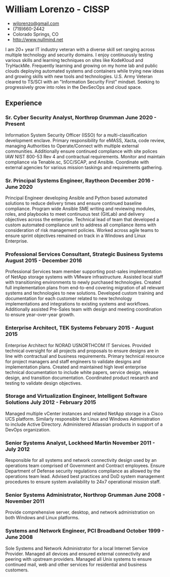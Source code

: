 <!-- Contact Details -->
# William Lorenzo - CISSP
- <wjlorenzo@gmail.com>
- (719)660-2442
- Colorado Springs, CO
- <http://www.nullmind.net>

<!-- summary -->
I am 20+ year IT industry veteran with a diverse skill set ranging across multiple technology and security domains. I enjoy continuously testing various skills and learning techniques on sites like KodeKloud and TryHackMe. Frequently learning and growing on my home lab and public clouds deploying automated systems and containers while trying new ideas and growing skills with new tools and technologies. U.S. Army Veteran cleared to TS/SCI with an "Information Security First" mindset. Seeking to progressively grow into roles in the DevSecOps and cloud space.

## Experience

### <span>Sr. Cyber Security Analyst, Northrop Grumman</span> <span>June 2020 - Present</span>

Information System Security Officer (ISSO) for a multi-classification development enclave. Primary responsibility for eMASS, Xacta, code review, managing Authorities to Operate/Connect with multiple external communities. Additionally ensure continued compliance with site polices IAW NIST 800-53 Rev 4 and contractual requirements. Monitor and maintain compliance via Tenable.sc, SCC/SCAP, and Ansible. Coordinate with external agencies for various mission taskings and requirements gathering.

### <span>Sr. Principal Systems Engineer, Raytheon</span> <span>December 2016 - June 2020</span>

Principal Engineer developing Ansible and Python based automated solutions to reduce delivery times and ensure continued baseline compliance. Program wide Ansible SME writing and reviewing modules, roles, and playbooks to meet continuous test (GitLab) and delivery objectives across the enterprise. Technical lead of team that developed a custom automated compliance unit to address all compliance items with consideration of risk management policies. Worked across agile teams to ensure sprint objectives remained on track in a Windows and Linux Enterprise. 

### <span>Professional Services Consultant, Strategic Business Systems</span> <span>August 2015 - December 2016</span>

Professional Services team member supporting post-sales implementation of NetApp storage systems with VMware infrastructure. Assisted local staff with transitioning environments to newly purchased technologies. Created full implementation plans from end-to-end covering migration of all relevant systems and technologies to new solutions. Developed custom training and documentation for each customer related to new technology implementations and integrations to existing systems and workflows. Additionally assisted Pre-Sales team with design and meeting coordination to ensure year-over-year growth.

### <span>Enterprise Architect, TEK Systems</span> <span>February 2015 - August 2015</span>

Enterprise Architect for NORAD USNORTHCOM IT Services. Provided technical oversight for all projects and proposals to ensure designs are in line with contractual and business requirements. Primary technical resource for project managers and staff engineers to validate designs and implementation plans. Created and maintained high level enterprise technical documentation to include white papers, service design, release design, and transition documentation. Coordinated product research and testing to validate design objectives.

### <span>Storage and Virtualization Engineer, Intelligent Software Solutions</span> <span>July 2012 - February 2015</span>

Managed multiple vCenter instances and related NetApp storage in a Cisco UCS platform. Similarly responsible for Linux and Windows Administration to include Active Directory. Administered Atlassian products in support of a DevOps organization.

### <span>Senior Systems Analyst, Lockheed Martin</span> <span>November 2011 - July 2012</span>

Responsible for all systems and network connectivity design used by an operations team comprised of Government and Contract employees. Ensure Department of Defense security regulations compliance as allowed by the operations team lead. Advised best practices and DoD system management procedures to ensure system availability to 24x7 operational mission staff.

### <span>Senior Systems Administrator, Northrop Grumman</span> <span>June 2008 - November 2011</span>

Provide comprehensive server, desktop, and network administration on both Windows and Linux platforms.

### <span>Systems and Network Engineer, PCI Broadband</span> <span>October 1999 - June 2008</span>

Sole Systems and Network Administrator for a local Internet Service Provider. Managed all devices and ensured external connectivity and peering with upstream providers. Managed all Unix systems to ensure continued mail, web and other services for residential and business customers.
